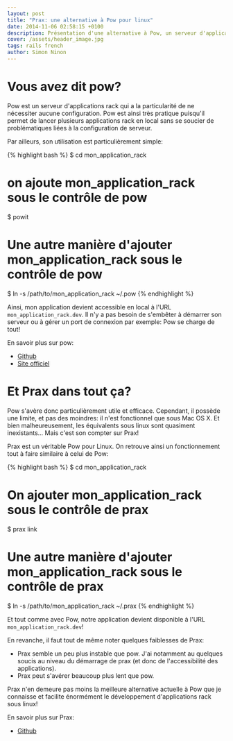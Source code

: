 ```yaml
---
layout: post
title: "Prax: une alternative à Pow pour linux"
date: 2014-11-06 02:58:15 +0100
description: Présentation d'une alternative à Pow, un serveur d'applications rack, pour linux.
cover: /assets/header_image.jpg
tags: rails french
author: Simon Ninon
---
```


# Vous avez dit pow?

Pow est un serveur d'applications rack qui a la particularité de ne nécessiter aucune configuration.
Pow est ainsi très pratique puisqu'il permet de lancer plusieurs applications rack en local sans se soucier de problématiques liées à la configuration de serveur.

<!-- more -->

Par ailleurs, son utilisation est particulièrement simple:

{% highlight bash %}
$ cd mon_application_rack

# on ajoute mon_application_rack sous le contrôle de pow
$ powit

# Une autre manière d'ajouter mon_application_rack sous le contrôle de pow
$ ln -s /path/to/mon_application_rack ~/.pow
{% endhighlight %}

Ainsi, mon application devient accessible en local à l'URL `mon_application_rack.dev`. Il n'y a pas besoin de s'embêter à démarrer son serveur ou à gérer un port de connexion par exemple: Pow se charge de tout!

En savoir plus sur pow:

* [Github](https://github.com/basecamp/pow)
* [Site officiel](http://pow.cx/)


# Et Prax dans tout ça?

Pow s'avère donc particulièrement utile et efficace. Cependant, il possède une limite, et pas des moindres: il n'est fonctionnel que sous Mac OS X.
Et bien malheureusement, les équivalents sous linux sont quasiment inexistants... Mais c'est son compter sur Prax!

Prax est un véritable Pow pour Linux. On retrouve ainsi un fonctionnement tout à faire similaire à celui de Pow:

{% highlight bash %}
$ cd mon_application_rack

# On ajouter mon_application_rack sous le contrôle de prax
$ prax link

# Une autre manière d'ajouter mon_application_rack sous le contrôle de prax
$ ln -s /path/to/mon_application_rack ~/.prax
{% endhighlight %}


Et tout comme avec Pow, notre application devient disponible à l'URL `mon_application_rack.dev`!

En revanche, il faut tout de même noter quelques faiblesses de Prax:

* Prax semble un peu plus instable que pow. J'ai notamment au quelques soucis au niveau du démarrage de prax (et donc de l'accessibilité des applications).
* Prax peut s'avérer beaucoup plus lent que pow.

Prax n'en demeure pas moins la meilleure alternative actuelle à Pow que je connaisse et facilite énormément le développement d'applications rack sous linux!

En savoir plus sur Prax:

* [Github](https://github.com/ysbaddaden/prax)
